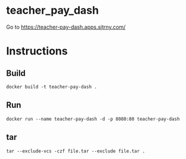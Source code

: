# teacher_pay_dash

Go to https://teacher-pay-dash.apps.sjtrny.com/

# Instructions

## Build

`docker build -t teacher-pay-dash .`

## Run

`docker run --name teacher-pay-dash -d -p 8080:80 teacher-pay-dash`

## tar

`tar --exclude-vcs -czf file.tar --exclude file.tar .`
